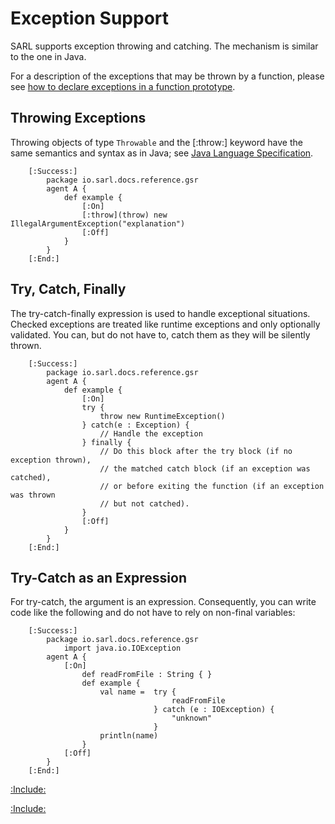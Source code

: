 # Exception Support

SARL supports exception throwing and catching. The mechanism is similar to the one in Java.

For a description of the exceptions that may be thrown by a function,
please see [how to declare exceptions in a function prototype](./FuncDecls.md#declare_exceptions_in_the_function_prototype).


## Throwing Exceptions

Throwing objects of type `Throwable` and the [:throw:] keyword have the same semantics and syntax as in Java; see
[Java Language Specification](http://docs.oracle.com/javase/specs/jls/se7/html/jls-14.html#jls-14.18). 

		[:Success:]
			package io.sarl.docs.reference.gsr
			agent A {
				def example {
					[:On]
					[:throw](throw) new IllegalArgumentException("explanation")
					[:Off]
				}
			}
		[:End:]


## Try, Catch, Finally

The try-catch-finally expression is used to handle exceptional situations. 
Checked exceptions are treated like runtime exceptions and only optionally 
validated. You can, but do not have to, catch them as they will be silently thrown. 

		[:Success:]
			package io.sarl.docs.reference.gsr
			agent A {
				def example {
					[:On]
					try {
						throw new RuntimeException()
					} catch(e : Exception) {
						// Handle the exception
					} finally {
						// Do this block after the try block (if no exception thrown), 
						// the matched catch block (if an exception was catched),
						// or before exiting the function (if an exception was thrown
						// but not catched).
					}
					[:Off]
				}
			}
		[:End:]


## Try-Catch as an Expression

For try-catch, the argument is an expression. Consequently, you can
write code like the following and do not have to rely on
non-final variables: 

		[:Success:]
			package io.sarl.docs.reference.gsr
				import java.io.IOException
			agent A {
				[:On]
					def readFromFile : String { } 
					def example {
						val name =	try {
										readFromFile
									} catch (e : IOException) {
										"unknown"
									}
						println(name)
					}
				[:Off]
			}
		[:End:]



[:Include:](../generalsyntaxref.inc)

[:Include:](../../legal.inc)
